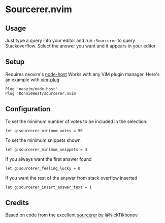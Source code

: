 # Sourcerer.nvim

## Usage

Just type a query into your editor and run `:Sourcerer` to query Stackoverflow. Select the answer you want and it appears in your editor

## Setup

Requires neovim's [node-host](https://github.com/neovim/node-host)
Works with any VIM plugin manager. Here's an example with [vim-plug](https://github.com/junegunn/vim-plug)

```
Plug 'neovim/node-host'
Plug 'DonnieWest/sourcerer.nvim'
```

## Configuration

To set the minimum number of votes to be included in the selection:

```
let g:sourcerer_minimum_votes = 50
```

To set the minimum snippets shown

```
let g:sourcerer_minimum_snippets = 3
```

If you always want the first answer found

```
let g:sourcerer_feeling_lucky = 0
```

If you want the rest of the answer from stack overflow inserted

```
let g:sourcerer_insert_answer_text = 1
```


## Credits

Based on code from the excellent [sourcerer](https://github.com/NickTikhonov/sourcerer) by @NickTikhonov
